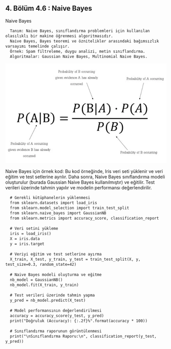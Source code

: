 ## 4. Bölüm 4.6 : Naive Bayes

Naive Bayes

      Tanım: Naive Bayes, sınıflandırma problemleri için kullanılan olasılıklı bir makine öğrenmesi algoritmasıdır. 
      Naive Bayes, Bayes teoremi ve öznitelikler arasındaki bağımsızlık varsayımı temelinde çalışır.
      Örnek: Spam filtreleme, duygu analizi, metin sınıflandırma.
      Algoritmalar: Gaussian Naive Bayes, Multinomial Naive Bayes.


![Naive_bayes](../Naive_bayes.webp)

Naive Bayes için örnek kod: Bu kod örneğinde, Iris veri seti yüklenir ve veri eğitim ve test setlerine ayrılır. Daha sonra, Naive Bayes sınıflandırma modeli oluşturulur (burada Gaussian Naive Bayes kullanılmıştır) ve eğitilir. Test verileri üzerinde tahmin yapılır ve modelin performansı değerlendirilir.

      # Gerekli kütüphanelerin yüklenmesi
      from sklearn.datasets import load_iris
      from sklearn.model_selection import train_test_split
      from sklearn.naive_bayes import GaussianNB
      from sklearn.metrics import accuracy_score, classification_report
      
      # Veri setini yükleme
      iris = load_iris()
      X = iris.data
      y = iris.target
      
      # Veriyi eğitim ve test setlerine ayırma
      X_train, X_test, y_train, y_test = train_test_split(X, y, test_size=0.3, random_state=42)
      
      # Naive Bayes modeli oluşturma ve eğitme
      nb_model = GaussianNB()
      nb_model.fit(X_train, y_train)
      
      # Test verileri üzerinde tahmin yapma
      y_pred = nb_model.predict(X_test)
      
      # Model performansının değerlendirilmesi
      accuracy = accuracy_score(y_test, y_pred)
      print("Doğruluk (Accuracy): {:.2f}%".format(accuracy * 100))
      
      # Sınıflandırma raporunun görüntülenmesi
      print("\nSınıflandırma Raporu:\n", classification_report(y_test, y_pred))
